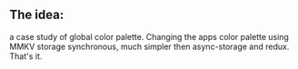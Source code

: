 ## The idea:
a case study of global color palette.
Changing the apps color palette using MMKV storage synchronous, much simpler then  async-storage and redux.
That's it.
